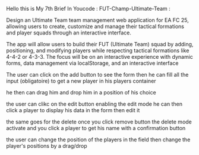 Hello this is My 7th Brief In Youcode : FUT-Champ-Ultimate-Team :

Design an Ultimate Team team management web application for EA FC 25, allowing users to create, customize and manage their tactical formations and player squads through an interactive interface.

The app will allow users to build their FUT (Ultimate Team) squad by adding, positioning, and modifying players while respecting tactical formations like 4-4-2 or 4-3-3. The focus will 
be on an interactive experience with dynamic forms, data management via localStorage, and an interactive interface

The user can click on the add button to see the form then he can fill all the input (obligatoire) to get a new player in his players container

he then can drag him and drop him in a position of his choice

the user can clikc on the edit button enabling the edit mode he can then click a player to display his data in the form then edit it

the same goes for the delete once you click remove button the delete mode activate and you click a player to get his name with a confirmation button

the user can change the position of the players in the field then change the player's positions by a drag/drop
